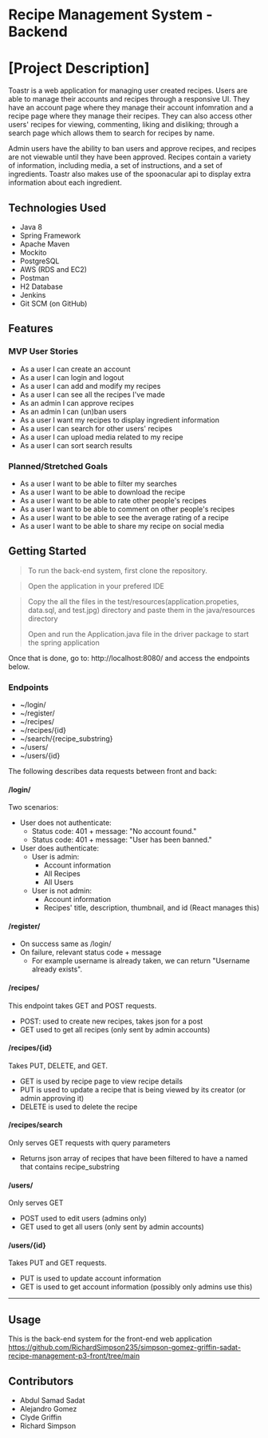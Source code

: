 # Recipe Management System - Backend

# [Project Description]
Toastr is a web application for managing user created recipes. Users are able to manage their accounts and recipes through a responsive UI. They have an account page where they manage their account infomration and a recipe page where they manage their recipes. They can also access other users' recipes for viewing, commenting, liking and disliking; through a search page which allows them to search for recipes by name.

Admin users have the ability to ban users and approve recipes, and recipes are not viewable until they have been approved. Recipes contain a variety of information, including media, a set of instructions, and a set of ingredients. Toastr also makes use of the spoonacular api to display extra information about each ingredient.


## Technologies Used
* Java 8
* Spring Framework
* Apache Maven
* Mockito
* PostgreSQL
* AWS (RDS and EC2)
* Postman
* H2 Database
* Jenkins
* Git SCM (on GitHub)

## Features

### MVP User Stories

* As a user I can create an account
* As a user I can login and logout
* As a user I can add and modify my recipes
* As a user I can see all the recipes I've made
* As an admin I can approve recipes
* As an admin I can (un)ban users
* As a user I want my recipes to display ingredient information
* As a user I can search for other users' recipes
* As a user I can upload media related to my recipe
* As a user I can sort search results

### Planned/Stretched Goals

* As a user I want to be able to filter my searches
* As a user I want to be able to download the recipe
* As a user I want to be able to rate other people's recipes
* As a user I want to be able to comment on other people's recipes
* As a user I want to be able to see the average rating of a recipe
* As a user I want to be able to share my recipe on social media

## Getting Started
> To run the back-end system, first clone the repository. 

> Open the application in your prefered IDE

> Copy the all the files in the test/resources(application.propeties, data.sql, and test.jpg) directory 
> and paste them in the java/resources directory
>  
> Open and run the Application.java file in the driver package to start the spring application

Once that is done, go to: http://localhost:8080/  and access the endpoints below.  


### Endpoints
 * ~/login/
 * ~/register/
 * ~/recipes/
 * ~/recipes/{id}
 * ~/search/{recipe_substring}
 * ~/users/
 * ~/users/{id}

The following describes data requests between front and back:
#### /login/
Two scenarios:
 * User does not authenticate:
   * Status code: 401 + message: "No account found."
   * Status code: 401 + message: "User has been banned."
 * User does authenticate:
   * User is admin:
     * Account information
     * All Recipes
     * All Users
   * User is not admin:
     * Account information
     * Recipes' title, description, thumbnail, and id (React manages this)

#### /register/
 * On success same as /login/
 * On failure, relevant status code + message
   * For example username is already taken, we can return "Username already exists".

#### /recipes/
This endpoint takes GET and POST requests.
 * POST: used to create new recipes, takes json for a post
 * GET used to get all recipes (only sent by admin accounts)

#### /recipes/{id}
Takes PUT, DELETE, and GET.
 * GET is used by recipe page to view recipe details
 * PUT is used to update a recipe that is being viewed by its creator (or admin approving it)
 * DELETE is used to delete the recipe

#### /recipes/search
Only serves GET requests with query parameters
 * Returns json array of recipes that have been filtered to have a named that contains recipe_substring

#### /users/
Only serves GET
 * POST used to edit users (admins only)
 * GET used to get all users (only sent by admin accounts)

#### /users/{id}
Takes PUT and GET requests.
 * PUT is used to update account information
 * GET is used to get account information (possibly only admins use this)


---






## Usage
This is the back-end system for the front-end web application
https://github.com/RichardSimpson235/simpson-gomez-griffin-sadat-recipe-management-p3-front/tree/main


## Contributors

* Abdul Samad Sadat
* Alejandro Gomez
* Clyde Griffin
* Richard Simpson

